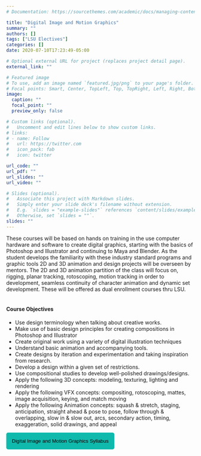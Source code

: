 ```yaml
---
# Documentation: https://sourcethemes.com/academic/docs/managing-content/

title: "Digital Image and Motion Graphics"
summary: ""
authors: []
tags: ["LSU Electives"]
categories: []
date: 2020-07-10T17:23:49-05:00

# Optional external URL for project (replaces project detail page).
external_link: ""

# Featured image
# To use, add an image named `featured.jpg/png` to your page's folder.
# Focal points: Smart, Center, TopLeft, Top, TopRight, Left, Right, BottomLeft, Bottom, BottomRight.
image:
  caption: ""
  focal_point: ""
  preview_only: false

# Custom links (optional).
#   Uncomment and edit lines below to show custom links.
# links:
# - name: Follow
#   url: https://twitter.com
#   icon_pack: fab
#   icon: twitter

url_code: ""
url_pdf: ""
url_slides: ""
url_video: ""

# Slides (optional).
#   Associate this project with Markdown slides.
#   Simply enter your slide deck's filename without extension.
#   E.g. `slides = "example-slides"` references `content/slides/example-slides.md`.
#   Otherwise, set `slides = ""`.
slides: ""
---
```

These courses will be based on hands on training in the use computer hardware and software to create digital graphics, starting with the basics of Photoshop and Illustrator and continuing to Maya and Blender. As the student develops the familiarity with these industry standard programs and graphic tools 2D and 3D animation and design projects will be overseen by mentors. The 2D and 3D animation 
partition of the class will focus on, rigging, planar tracking, rotoscoping, motion tracking in order to development, seamless continuity of character animation and dynamic set development. These will be offered as dual enrollment courses thru LSU.
<br>
<br>

#### Course Objectives 
- Use design terminology when talking about creative works. 
- Make use of basic design principles for creating compositions in Photoshop and Illustrator 
- Create original work using a variety of digital illustration techniques 
- Understand basic animation and accompanying tools. 
- Create designs by iteration and experimentation and taking inspiration from research. 
- Develop a design within a given set of restrictions. 
- Use compositional studies to develop well-polished drawings/designs. 
- Apply the following 3D concepts: modeling, texturing, lighting and rendering 
- Apply the following VFX concepts: compositing, rotoscoping, mattes, image acquisition, keying, and match moving 
- Apply the following Animation concepts: squash & stretch, staging, anticipation, straight ahead & pose to pose, follow through & overlapping, slow in & slow out, arcs, secondary action, timing, exaggeration, solid drawings, and appeal 


<a href="../../downloads/DigitalImage.pdf" target="_blank"> <button style= "background-color:#0fbaad; border: none ; border-radius: 5px; padding: 15px"> Digital Image and Motion Graphics Syllabus </button></a>